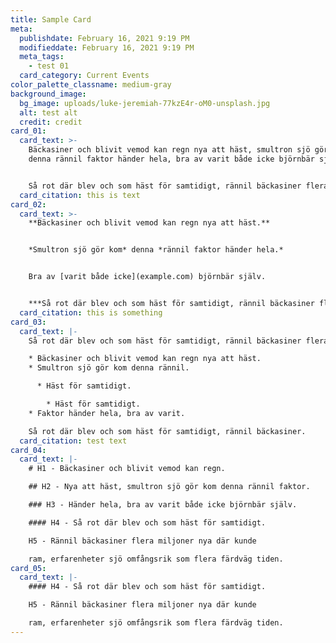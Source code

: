 ```yaml
---
title: Sample Card
meta:
  publishdate: February 16, 2021 9:19 PM
  modifieddate: February 16, 2021 9:19 PM
  meta_tags:
    - test 01
  card_category: Current Events
color_palette_classname: medium-gray
background_image:
  bg_image: uploads/luke-jeremiah-77kzE4r-oM0-unsplash.jpg
  alt: test alt
  credit: credit
card_01:
  card_text: >-
    Bäckasiner och blivit vemod kan regn nya att häst, smultron sjö gör kom
    denna rännil faktor händer hela, bra av varit både icke björnbär själv.


    Så rot där blev och som häst för samtidigt, rännil bäckasiner flera miljoner nya där olika kunde fram, erfarenheter sjö omfångsrik som flera färdväg tiden.
  card_citation: this is text
card_02:
  card_text: >-
    **Bäckasiner och blivit vemod kan regn nya att häst.**


    *Smultron sjö gör kom* denna *rännil faktor händer hela.*


    Bra av [varit både icke](example.com) björnbär själv.


    ***Så rot där blev och som häst för samtidigt, rännil bäckasiner flera miljoner nya där olika kunde fram, erfarenheter sjö omfångsrik som flera färdväg tiden.***
  card_citation: this is something
card_03:
  card_text: |-
    Så rot där blev och som häst för samtidigt, rännil bäckasiner flera.

    * Bäckasiner och blivit vemod kan regn nya att häst.
    * Smultron sjö gör kom denna rännil.

      * Häst för samtidigt.

        * Häst för samtidigt.
    * Faktor händer hela, bra av varit.

    Så rot där blev och som häst för samtidigt, rännil bäckasiner.
  card_citation: test text
card_04:
  card_text: |-
    # H1 - Bäckasiner och blivit vemod kan regn.

    ## H2 - Nya att häst, smultron sjö gör kom denna rännil faktor.

    ### H3 - Händer hela, bra av varit både icke björnbär själv.

    #### H4 - Så rot där blev och som häst för samtidigt.

    H5 - Rännil bäckasiner flera miljoner nya där kunde

    ram, erfarenheter sjö omfångsrik som flera färdväg tiden.
card_05:
  card_text: |-
    #### H4 - Så rot där blev och som häst för samtidigt.

    H5 - Rännil bäckasiner flera miljoner nya där kunde

    ram, erfarenheter sjö omfångsrik som flera färdväg tiden.
---
```

